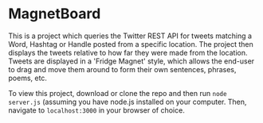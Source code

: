 # MagnetBoard

This is a project which queries the Twitter REST API for tweets matching a Word, Hashtag or Handle posted from a specific location. The project then displays the tweets relative to how far they were made from the location. Tweets are displayed in a 'Fridge Magnet' style, which allows the end-user to drag and move them around to form their own sentences, phrases, poems, etc.

To view this project, download or clone the repo and then run `node server.js` (assuming you have node.js installed on your computer. Then, navigate to `localhost:3000` in your browser of choice.
